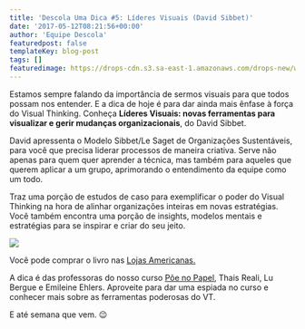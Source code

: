 ```yaml
---
title: 'Descola Uma Dica #5: Líderes Visuais (David Sibbet)'
date: '2017-05-12T08:21:56+00:00'
author: 'Equipe Descola'
featuredpost: false
templateKey: blog-post
tags: []
featuredimage: https://drops-cdn.s3.sa-east-1.amazonaws.com/drops-new/wp-content/uploads/2017/05/11203208/Descola_umadica-5-150x150.png
---
```

Estamos sempre falando da importância de sermos visuais para que todos possam nos entender. E a dica de hoje é para dar ainda mais ênfase à força do Visual Thinking. Conheça **Líderes Visuais: novas ferramentas para visualizar e gerir mudanças organizacionais**, do David Sibbet.

David apressenta o Modelo Sibbet/Le Saget de Organizações Sustentáveis, para você que precisa liderar processos de maneira criativa. Serve não apenas para quem quer aprender a técnica, mas também para aqueles que querem aplicar a um grupo, aprimorando o entendimento da equipe como um todo.

Traz uma porção de estudos de caso para exemplificar o poder do Visual Thinking na hora de alinhar organizações inteiras em novas estratégias. Você também encontra uma porção de insights, modelos mentais e estratégias para se inspirar e criar do seu jeito.

![](https://descola.org/drops/wp-content/uploads/2017/05/lideres-visuais.jpg)

Você pode comprar o livro nas [Lojas Americanas.](http://www.americanas.com.br/produto/119802060/livro-lideres-visuais?epar=buscape&loja=02&opn=YYNKZB&s_term=YYNKZB&hl=lower)

A dica é das professoras do nosso curso [Põe no Papel](https://descola.org/curso/visual-thinking), Thais Reali, Lu Bergue e Emileine Ehlers. Aproveite para dar uma espiada no curso e conhecer mais sobre as ferramentas poderosas do VT.

E até semana que vem. 😉